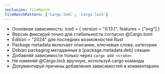 ```yaml
---
inclusion: fileMatch
fileMatchPattern: ['Cargo.toml', 'Cargo.lock']
---
```


- Основная зависимость: iced = { version = "0.13.1", features = ["svg"] }
- Версии фиксируй точно для стабильности согласно @Cargo.toml
- Edition = "2024" для последних возможностей Rust
- Package metadata включает описание, ключевые слова, категории
- Debian packaging метаданные в [package.metadata.deb] секции
- Добавляй зависимости только через `cargo add <crate>`
- Не изменяй @Cargo.lock вручную, используй cargo команды
- Документируй причины добавления зависимостей в комментариях
